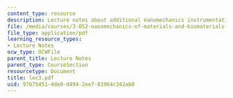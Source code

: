 ```yaml
---
content_type: resource
description: Lecture notes about additional nanomechanics instrumentation components.
file: /media/courses/3-052-nanomechanics-of-materials-and-biomaterials-spring-2007/97b754514de0d4942ee781964c342ab0_lec3.pdf
file_type: application/pdf
learning_resource_types:
- Lecture Notes
ocw_type: OCWFile
parent_title: Lecture Notes
parent_type: CourseSection
resourcetype: Document
title: lec3.pdf
uid: 97b75451-4de0-d494-2ee7-81964c342ab0
---
```

